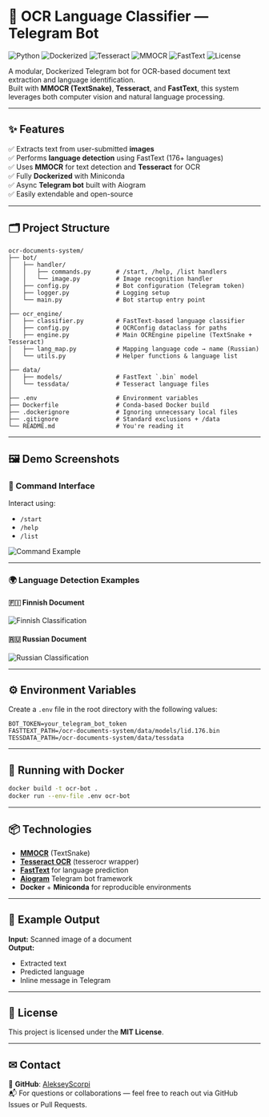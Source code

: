# 🤖 OCR Language Classifier — Telegram Bot

![Python](https://img.shields.io/badge/Python-3.10%2B-blue)
![Dockerized](https://img.shields.io/badge/Docker-Supported-blueviolet)
![Tesseract](https://img.shields.io/badge/Tesseract-Integrated-lightgrey)
![MMOCR](https://img.shields.io/badge/MMOCR-TextSnake-red)
![FastText](https://img.shields.io/badge/FastText-176_languages-green)
![License](https://img.shields.io/badge/License-MIT-lightgrey)

A modular, Dockerized Telegram bot for OCR-based document text extraction and language identification.  
Built with **MMOCR (TextSnake)**, **Tesseract**, and **FastText**, this system leverages both computer vision and natural language processing.

---

## ✨ Features

✅ Extracts text from user-submitted **images**  
✅ Performs **language detection** using FastText (176+ languages)  
✅ Uses **MMOCR** for text detection and **Tesseract** for OCR  
✅ Fully **Dockerized** with Miniconda  
✅ Async **Telegram bot** built with Aiogram  
✅ Easily extendable and open-source

---

## 🗂 Project Structure

```
ocr-documents-system/
├── bot/
│   ├── handler/
│   │   ├── commands.py       # /start, /help, /list handlers
│   │   └── image.py          # Image recognition handler
│   ├── config.py             # Bot configuration (Telegram token)
│   ├── logger.py             # Logging setup
│   └── main.py               # Bot startup entry point
│
├── ocr_engine/
│   ├── classifier.py         # FastText-based language classifier
│   ├── config.py             # OCRConfig dataclass for paths
│   ├── engine.py             # Main OCREngine pipeline (TextSnake + Tesseract)
│   ├── lang_map.py           # Mapping language code → name (Russian)
│   └── utils.py              # Helper functions & language list
│
├── data/
│   ├── models/               # FastText `.bin` model
│   └── tessdata/             # Tesseract language files
│
├── .env                      # Environment variables
├── Dockerfile                # Conda-based Docker build
├── .dockerignore             # Ignoring unnecessary local files
├── .gitignore                # Standard exclusions + /data
└── README.md                 # You're reading it
```

---

## 🖼️ Demo Screenshots

### 💬 Command Interface

Interact using:
- `/start`
- `/help`
- `/list`

![Command Example](./assets/preview_commands.png)

---

### 🌍 Language Detection Examples

#### 🇫🇮 Finnish Document

![Finnish Classification](./assets/preview_fin.png)

#### 🇷🇺 Russian Document

![Russian Classification](./assets/preview_rus.png)

---

## ⚙️ Environment Variables

Create a `.env` file in the root directory with the following values:

```env
BOT_TOKEN=your_telegram_bot_token
FASTTEXT_PATH=/ocr-documents-system/data/models/lid.176.bin
TESSDATA_PATH=/ocr-documents-system/data/tessdata
```

---

## 🐳 Running with Docker

```bash
docker build -t ocr-bot .
docker run --env-file .env ocr-bot
```

---

## 📦 Technologies

- **[MMOCR](https://github.com/open-mmlab/mmocr)** (TextSnake)
- **[Tesseract OCR](https://github.com/sirfz/tesserocr)** (tesserocr wrapper)
- **[FastText](https://fasttext.cc/)** for language prediction
- **[Aiogram](https://github.com/aiogram/aiogram)** Telegram bot framework
- **Docker** + **Miniconda** for reproducible environments

---

## 🧪 Example Output

**Input:** Scanned image of a document  
**Output:**
- Extracted text
- Predicted language
- Inline message in Telegram

---

## 📜 License

This project is licensed under the **MIT License**.

---

## ✉ Contact

🐙 **GitHub**: [AlekseyScorpi](https://github.com/AlekseyScorpi)  
📬 For questions or collaborations — feel free to reach out via GitHub Issues or Pull Requests.
